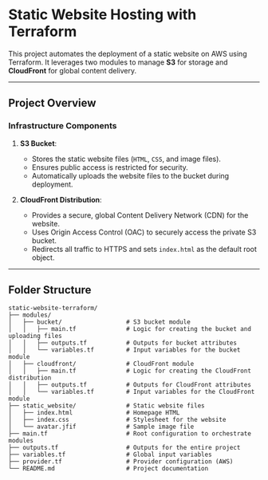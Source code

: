 # **Static Website Hosting with Terraform**

This project automates the deployment of a static website on AWS using Terraform. It leverages two modules to manage **S3** for storage and **CloudFront** for global content delivery.

---

## **Project Overview**

### **Infrastructure Components**
1. **S3 Bucket**:
   - Stores the static website files (`HTML`, `CSS`, and image files).
   - Ensures public access is restricted for security.
   - Automatically uploads the website files to the bucket during deployment.

2. **CloudFront Distribution**:
   - Provides a secure, global Content Delivery Network (CDN) for the website.
   - Uses Origin Access Control (OAC) to securely access the private S3 bucket.
   - Redirects all traffic to HTTPS and sets `index.html` as the default root object.

---

## **Folder Structure**

```plaintext
static-website-terraform/
├── modules/
│   ├── bucket/                  # S3 bucket module
│   │   ├── main.tf              # Logic for creating the bucket and uploading files
│   │   ├── outputs.tf           # Outputs for bucket attributes
│   │   └── variables.tf         # Input variables for the bucket module
│   ├── cloudfront/              # CloudFront module
│   │   ├── main.tf              # Logic for creating the CloudFront distribution
│   │   ├── outputs.tf           # Outputs for CloudFront attributes
│   │   └── variables.tf         # Input variables for the CloudFront module
├── static_website/              # Static website files
│   ├── index.html               # Homepage HTML
│   ├── index.css                # Stylesheet for the website
│   └── avatar.jfif              # Sample image file
├── main.tf                      # Root configuration to orchestrate modules
├── outputs.tf                   # Outputs for the entire project
├── variables.tf                 # Global input variables
├── provider.tf                  # Provider configuration (AWS)
└── README.md                    # Project documentation


